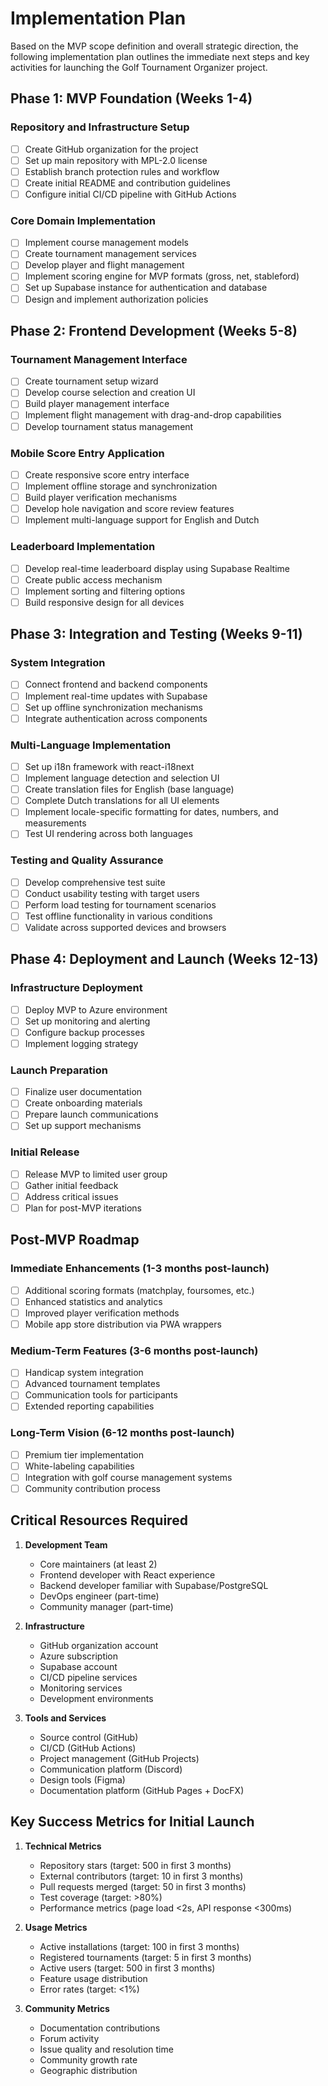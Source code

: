 # Implementation Plan

Based on the MVP scope definition and overall strategic direction, the following implementation plan outlines the immediate next steps and key activities for launching the Golf Tournament Organizer project.

## Phase 1: MVP Foundation (Weeks 1-4)

### Repository and Infrastructure Setup
- [ ] Create GitHub organization for the project
- [ ] Set up main repository with MPL-2.0 license
- [ ] Establish branch protection rules and workflow
- [ ] Create initial README and contribution guidelines
- [ ] Configure initial CI/CD pipeline with GitHub Actions

### Core Domain Implementation
- [ ] Implement course management models
- [ ] Create tournament management services
- [ ] Develop player and flight management
- [ ] Implement scoring engine for MVP formats (gross, net, stableford)
- [ ] Set up Supabase instance for authentication and database
- [ ] Design and implement authorization policies

## Phase 2: Frontend Development (Weeks 5-8)

### Tournament Management Interface
- [ ] Create tournament setup wizard
- [ ] Develop course selection and creation UI
- [ ] Build player management interface
- [ ] Implement flight management with drag-and-drop capabilities
- [ ] Develop tournament status management

### Mobile Score Entry Application
- [ ] Create responsive score entry interface
- [ ] Implement offline storage and synchronization
- [ ] Build player verification mechanisms
- [ ] Develop hole navigation and score review features
- [ ] Implement multi-language support for English and Dutch

### Leaderboard Implementation
- [ ] Develop real-time leaderboard display using Supabase Realtime
- [ ] Create public access mechanism
- [ ] Implement sorting and filtering options
- [ ] Build responsive design for all devices

## Phase 3: Integration and Testing (Weeks 9-11)

### System Integration
- [ ] Connect frontend and backend components
- [ ] Implement real-time updates with Supabase
- [ ] Set up offline synchronization mechanisms
- [ ] Integrate authentication across components

### Multi-Language Implementation
- [ ] Set up i18n framework with react-i18next
- [ ] Implement language detection and selection UI
- [ ] Create translation files for English (base language)
- [ ] Complete Dutch translations for all UI elements
- [ ] Implement locale-specific formatting for dates, numbers, and measurements
- [ ] Test UI rendering across both languages

### Testing and Quality Assurance
- [ ] Develop comprehensive test suite
- [ ] Conduct usability testing with target users
- [ ] Perform load testing for tournament scenarios
- [ ] Test offline functionality in various conditions
- [ ] Validate across supported devices and browsers

## Phase 4: Deployment and Launch (Weeks 12-13)

### Infrastructure Deployment
- [ ] Deploy MVP to Azure environment
- [ ] Set up monitoring and alerting
- [ ] Configure backup processes
- [ ] Implement logging strategy

### Launch Preparation
- [ ] Finalize user documentation
- [ ] Create onboarding materials
- [ ] Prepare launch communications
- [ ] Set up support mechanisms

### Initial Release
- [ ] Release MVP to limited user group
- [ ] Gather initial feedback
- [ ] Address critical issues
- [ ] Plan for post-MVP iterations

## Post-MVP Roadmap

### Immediate Enhancements (1-3 months post-launch)
- [ ] Additional scoring formats (matchplay, foursomes, etc.)
- [ ] Enhanced statistics and analytics
- [ ] Improved player verification methods
- [ ] Mobile app store distribution via PWA wrappers

### Medium-Term Features (3-6 months post-launch)
- [ ] Handicap system integration
- [ ] Advanced tournament templates
- [ ] Communication tools for participants
- [ ] Extended reporting capabilities

### Long-Term Vision (6-12 months post-launch)
- [ ] Premium tier implementation
- [ ] White-labeling capabilities
- [ ] Integration with golf course management systems
- [ ] Community contribution process

## Critical Resources Required

1. **Development Team**
   - Core maintainers (at least 2)
   - Frontend developer with React experience
   - Backend developer familiar with Supabase/PostgreSQL
   - DevOps engineer (part-time)
   - Community manager (part-time)

2. **Infrastructure**
   - GitHub organization account
   - Azure subscription
   - Supabase account
   - CI/CD pipeline services
   - Monitoring services
   - Development environments

3. **Tools and Services**
   - Source control (GitHub)
   - CI/CD (GitHub Actions)
   - Project management (GitHub Projects)
   - Communication platform (Discord)
   - Design tools (Figma)
   - Documentation platform (GitHub Pages + DocFX)

## Key Success Metrics for Initial Launch

1. **Technical Metrics**
   - Repository stars (target: 500 in first 3 months)
   - External contributors (target: 10 in first 3 months)
   - Pull requests merged (target: 50 in first 3 months)
   - Test coverage (target: >80%)
   - Performance metrics (page load <2s, API response <300ms)

2. **Usage Metrics**
   - Active installations (target: 100 in first 3 months)
   - Registered tournaments (target: 5 in first 3 months)
   - Active users (target: 500 in first 3 months)
   - Feature usage distribution
   - Error rates (target: <1%)

3. **Community Metrics**
   - Documentation contributions
   - Forum activity
   - Issue quality and resolution time
   - Community growth rate
   - Geographic distribution
